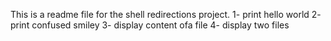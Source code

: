 This is a readme file for the shell redirections project.
1- print hello world
2- print confused smiley
3- display content ofa file
4- display two files

